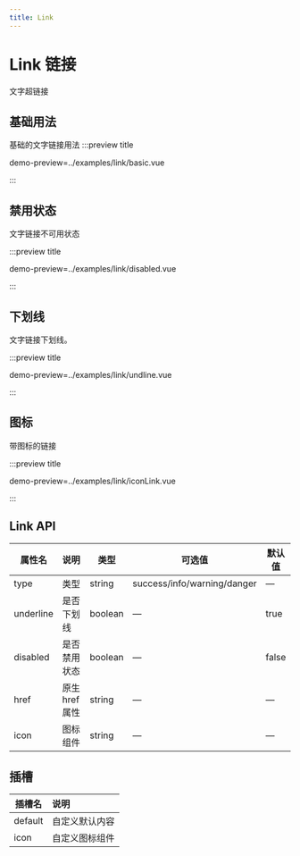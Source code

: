 ```yaml
---
title: Link
---
```


# Link 链接

文字超链接

## 基础用法

基础的文字链接用法
:::preview title

demo-preview=../examples/link/basic.vue

:::

## 禁用状态

文字链接不可用状态

:::preview title

demo-preview=../examples/link/disabled.vue

:::

## 下划线

文字链接下划线。

:::preview title

demo-preview=../examples/link/undline.vue

:::

## 图标

带图标的链接

:::preview title

demo-preview=../examples/link/iconLink.vue

:::

## Link API

| 属性名    | 说明           | 类型    | 可选值                      | 默认值 |
| --------- | :------------- | ------- | --------------------------- | ------ |
| type      | 类型           | string  | success/info/warning/danger | —      |
| underline | 是否下划线     | boolean | —                           | true   |
| disabled  | 是否禁用状态   | boolean | —                           | false  |
| href      | 原生 href 属性 | string  | —                           | —      |
| icon      | 图标组件       | string  | —                           | —      |

## 插槽

| 插槽名  | 说明           |
| ------- | :------------- |
| default | 自定义默认内容 |
| icon    | 自定义图标组件 |
